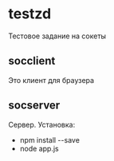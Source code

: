# testzd
Тестовое задание на сокеты


## socclient
Это клиент для браузера

## socserver
Сервер.
Установка: 
- npm install --save
- node app.js
